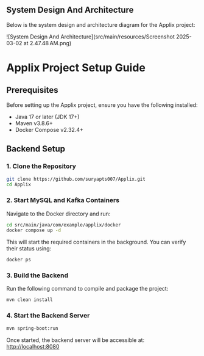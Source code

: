 ## System Design And Architecture

Below is the system design and architecture diagram for the Applix project:

![System Design And Architecture](src/main/resources/Screenshot 2025-03-02 at 2.47.48 AM.png)



# Applix Project Setup Guide

## Prerequisites

Before setting up the Applix project, ensure you have the following installed:
- Java 17 or later (JDK 17+)
- Maven v3.8.6+
- Docker Compose v2.32.4+

## Backend Setup

### 1. Clone the Repository
```sh
git clone https://github.com/suryapts007/Applix.git
cd Applix
```

### 2. Start MySQL and Kafka Containers
Navigate to the Docker directory and run:
```sh
cd src/main/java/com/example/applix/docker
docker compose up -d
```
This will start the required containers in the background. You can verify their status using:
```sh
docker ps
```

### 3. Build the Backend
Run the following command to compile and package the project:
```sh
mvn clean install
```

### 4. Start the Backend Server
```sh
mvn spring-boot:run
```
Once started, the backend server will be accessible at: [http://localhost:8080](http://localhost:8080)